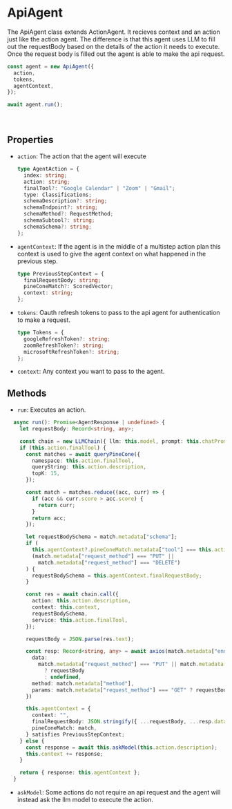# ApiAgent

The ApiAgent class extends ActionAgent. It recieves context and an action just like the action agent. The difference is that this agent uses LLM to fill out the requestBody based on the details of the action it needs to execute. Once the request body is filled out the agent is able to make the api request.

```ts
const agent = new ApiAgent({
  action,
  tokens,
  agentContext,
});

await agent.run();
```

</br>

## Properties

- `action`: The action that the agent will execute

  ```ts
  type AgentAction = {
    index: string;
    action: string;
    finalTool?: "Google Calendar" | "Zoom" | "Gmail";
    type: Classifications;
    schemaDescription?: string;
    schemaEndpoint?: string;
    schemaMethod?: RequestMethod;
    schemaSubtool?: string;
    schemaSchema?: string;
  };
  ```

- `agentContext`: If the agent is in the middle of a multistep action plan this context is used to give the agent context on what happened in the previous step.

  ```ts
  type PreviousStepContext = {
    finalRequestBody: string;
    pineConeMatch?: ScoredVector;
    context: string;
  };
  ```

- `tokens`: Oauth refresh tokens to pass to the api agent for authentication to make a request.
  ```ts
  type Tokens = {
    googleRefreshToken?: string;
    zoomRefreshToken?: string;
    microsoftRefreshToken?: string;
  };
  ```
- `context`: Any context you want to pass to the agent.

## Methods

- `run`: Executes an action.

```ts
  async run(): Promise<AgentResponse | undefined> {
    let requestBody: Record<string, any>;

    const chain = new LLMChain({ llm: this.model, prompt: this.chatPrompt });
    if (this.action.finalTool) {
      const matches = await queryPineCone({
        namespace: this.action.finalTool,
        queryString: this.action.description,
        topK: 15,
      });

      const match = matches.reduce((acc, curr) => {
        if (acc && curr.score > acc.score) {
          return curr;
        }
        return acc;
      });

      let requestBodySchema = match.metadata["schema"];
      if (
        this.agentContext?.pineConeMatch.metadata["tool"] === this.action.finalTool &&
        (match.metadata["request_method"] === "PUT" ||
          match.metadata["request_method"] === "DELETE")
      ) {
        requestBodySchema = this.agentContext.finalRequestBody;
      }

      const res = await chain.call({
        action: this.action.description,
        context: this.context,
        requestBodySchema,
        service: this.action.finalTool,
      });

      requestBody = JSON.parse(res.text);

      const resp: Record<string, any> = await axios(match.metadata["endpoint"], {
        data:
          match.metadata["request_method"] === "PUT" || match.metadata["request_method"] === "POST"
            ? requestBody
            : undefined,
        method: match.metadata["method"],
        params: match.metadata["request_method"] === "GET" ? requestBody : undefined,
      })

      this.agentContext = {
        context: "",
        finalRequestBody: JSON.stringify({ ...requestBody, ...resp.data }),
        pineConeMatch: match,
      } satisfies PreviousStepContext;
    } else {
      const response = await this.askModel(this.action.description);
      this.context += response;
    }

    return { response: this.agentContext };
  }
```

- `askModel`: Some actions do not require an api request and the agent will instead ask the llm model to execute the action.
